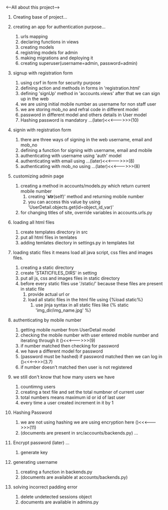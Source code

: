<--All about this project-->

1. Creating base of project...

2. creating an app for authentication purpose...
    1. urls mapping
    2. declaring functions in views
    3. creating models
    4. registring models for admin
    5. making migrations and deploying it
    6. creating superuser(username=admin, password=admin)

3. signup with registration form
    1. using csrf in form for security purpose
    2. defining action and methods in forms in 'registration.html'
    3. defining 'signUp' method in 'accounts.views' after that we can sign up in the web
    4. we are using initial mobile number as username for non staff user
    5. we are storing mob_no and refral code in different model
    6. password in different model and others details in User model
    7. Hashing password is mandatory ...(later)<<<--->>>(10)

4. signin with registration form
    1. there are three ways of signing in the web username, email and mob_no
    2. defining a function for signing with username, email and mobile
    3. authenticating with username using 'auth' model
    4. authenticating with email using ...(later)<<<--->>>(8)
    5. authenticating with mob_no using ...(later)<<<--->>>(8)

5. customizing admin page
    1. creating a method in accounts/models.py which return current mobile number
        1. creating '__str__(self)' method and returning mobile number
        2. you can access this value by using 'UserDetail.objects.get(id=object_id_var)'
    2. for changing titles of site, override variables in accounts.urls.py

6. loading all html files
    1. create templates directory in src
    2. put all html files in temlates
    3. adding temlates diectory in settings.py in templates list

7. loading static files it means load all java script, css files and images files.
    1. creating a static directory
    2. create 'STATICFILES_DIRS' in setting
    3. put all js, css and images files in static directory
    4. before every static files use '/static/' because these files are present in static file
        1. provide actual url or
        2. load all static files in the html file using {%load static%}
            1. use jinja syntax in all static files like {% static 'img_dir/img_name.jpg' %}
    
8. authenticating by mobile number
    1. getting mobile number from UserDetail model
    2. checking the mobile number with user entered mobile number and iterating through it ()<<<--->>>(9)
    3. if number matched then checking for password 
    4. we have a different model for password 
    5. (password must be hashed) if password matched then we can log in ()<<<-->>>(3.7)
    6. if number doesn't matched then user is not registered

9. we still don't know that how many users we have 
    1. countimng users
    2. creating a text file and set the total numbner of current user 
    3. total numbers means maximum id or id of last user
    4. every time a user created increment in it by 1

10. Hashing Password
    1. we are not using hashing we are using encryption here ()<<<--->>>(11)
    2. (documents are present in src/accounts/backends.py) ...

11. Encrypt password (later) ...
    1. generate key
    
12. generating username
    1. creating a function in backends.py
    2. (documents are available at accounts/backends.py)

13. solving incorrect padding error 
    1. delete undetected sessions object
    2. documents are available in admins.py

